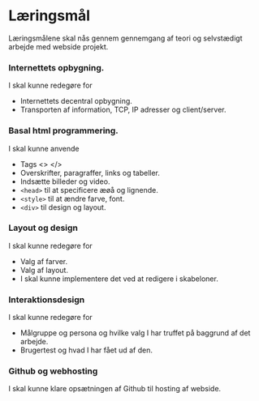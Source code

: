 # Læringsmål
Læringsmålene skal nås gennem gennemgang af teori og selvstædigt arbejde med webside projekt.


### Internettets opbygning.
I skal kunne redegøre for
* Internettets decentral opbygning.
* Transporten af information, TCP, IP adresser og client/server.

### Basal html programmering.
I skal kunne anvende
* Tags <> </>
* Overskrifter, paragraffer, links og tabeller.
* Indsætte billeder og video.
* ```<head>``` til at specificere æøå og lignende.
* ```<style>``` til at ændre farve, font.
* ```<div>``` til design og layout.

### Layout og design
I skal kunne redegøre for
* Valg af farver.
* Valg af layout.
* I skal kunne implementere det ved at redigere i skabeloner.

### Interaktionsdesign
I skal kunne redegøre for
* Målgruppe og persona og hvilke valg I har truffet på baggrund af det arbejde.
* Brugertest og hvad I har fået ud af den.

### Github og webhosting
I skal kunne klare opsætningen af Github til hosting af webside.
